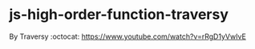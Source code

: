 # js-high-order-function-traversy
By Traversy :octocat: https://www.youtube.com/watch?v=rRgD1yVwIvE
